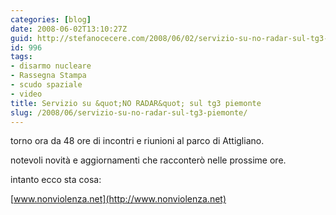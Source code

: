 ```yaml
---
categories: [blog]
date: 2008-06-02T13:10:27Z
guid: http://stefanocecere.com/2008/06/02/servizio-su-no-radar-sul-tg3-piemonte/
id: 996
tags:
- disarmo nucleare
- Rassegna Stampa
- scudo spaziale
- video
title: Servizio su &quot;NO RADAR&quot; sul tg3 piemonte
slug: /2008/06/servizio-su-no-radar-sul-tg3-piemonte/
---
```


torno ora da 48 ore di incontri e riunioni al parco di Attigliano.

notevoli novità e aggiornamenti che racconterò nelle prossime ore.

intanto ecco sta cosa:

[www.nonviolenza.net](http://www.nonviolenza.net)